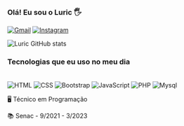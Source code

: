 ### Olá! Eu sou o Luric 🖐️
[![Gmail](https://img.shields.io/badge/Gmail-D14836?style=for-the-badge&logo=gmail&logoColor=white
)](luric.dev@gmail.com)
[![Instagram](https://img.shields.io/badge/Instagram-E4405F?style=for-the-badge&logo=instagram&logoColor=white
)](https://www.instagram.com/luric.dev/)

![Luric GitHub stats](https://github-readme-stats.vercel.app/api?username=iur1dev&show_icons=true&theme=cobalt)
### Tecnologias que eu uso no meu dia
<div style="display: inline-block;"><br>
<img align="center" alt="HTML" src="https://img.shields.io/badge/HTML5-E34F26?style=for-the-badge&logo=html5&logoColor=white">
<img align="center" alt="CSS" src="https://img.shields.io/badge/CSS3-1572B6?style=for-the-badge&logo=css3&logoColor=white">
<img align="center" alt="Bootstrap" src="https://img.shields.io/badge/Bootstrap-563D7C?style=for-the-badge&logo=bootstrap&logoColor=white">
<img align="center" alt="JavaScript" src="https://img.shields.io/badge/JavaScript-F7DF1E?style=for-the-badge&logo=javascript&logoColor=black">
<img align="center" alt="PHP" src="https://img.shields.io/badge/PHP-777BB4?style=for-the-badge&logo=php&logoColor=white">
<img align="center" alt="Mysql" src="https://img.shields.io/badge/MySQL-00000F?style=for-the-badge&logo=mysql&logoColor=white">
</div>
<br>
<p>🖥️ Técnico em Programação</p>

📚 Senac - 9/2021 - 3/2023
